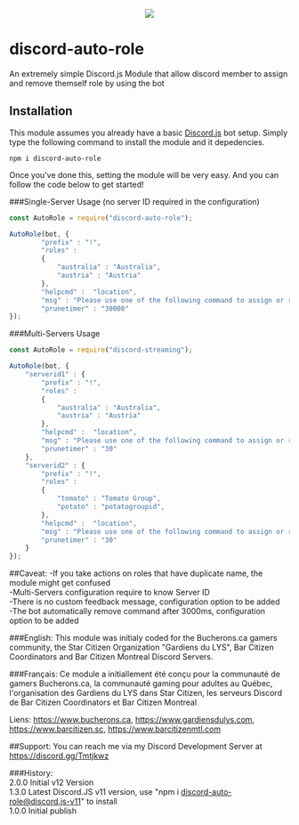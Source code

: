 <p align="center"><a href="https://nodei.co/npm/discord-auto-role/"><img src="https://nodei.co/npm/discord-auto-role.png"></a></p>

# discord-auto-role
An extremely simple Discord.js Module that allow discord member to assign and remove themself role by using the bot

## Installation
This module assumes you already have a basic [Discord.js](https://discord.js.org/#/) bot setup.
Simply type the following command to install the module and it depedencies.
```
npm i discord-auto-role
``` 

Once you've done this, setting the module will be very easy.
And you can follow the code  below to get started!

###Single-Server Usage (no server ID required in the configuration)
```js
const AutoRole = require("discord-auto-role");

AutoRole(bot, {
		"prefix" : "!",
		"roles" : 
		{
			"australia" : "Australia",
			"austria" : "Austria"
		},
		"helpcmd" :  "location",
		"msg" : "Please use one of the following command to assign or remove the desired group:",
		"prunetimer" : "30000" 
});
```
###Multi-Servers Usage 

```js
const AutoRole = require("discord-streaming");

AutoRole(bot, {
	"serverid1" : {
		"prefix" : "!",
		"roles" : 
		{
			"australia" : "Australia",
			"austria" : "Austria"
		},
		"helpcmd" :  "location",
		"msg" : "Please use one of the following command to assign or remove the desired group:",
		"prunetimer" : "30" 
	},
	"serverid2" : {
		"prefix" : "!",
		"roles" : 
		{
			"tomato" : "Tomato Group",
			"potato" : "potatogroupid",
		},
		"helpcmd" :  "location",
		"msg" : "Please use one of the following command to assign or remove the desired group:",
		"prunetimer" : "30" 
	}
});
```

##Caveat:
-If you take actions on roles that have duplicate name, the module might get confused  
-Multi-Servers configuration require to know Server ID  
-There is no custom feedback message, configuration option to be added  
-The bot automatically remove command after 3000ms, configuration option to be added  

###English:
This module was initialy coded for the Bucherons.ca gamers community, the Star Citizen Organization "Gardiens du LYS", Bar Citizen Coordinators and Bar Citizen Montreal Discord Servers.

###Français:
Ce module a initiallement été conçu pour la communauté de gamers Bucherons.ca, la communauté gaming pour adultes au Québec, l'organisation des Gardiens du LYS dans Star Citizen, les serveurs Discord de Bar Citizen Coordinators et Bar Citizen Montreal
  
Liens:  https://www.bucherons.ca, https://www.gardiensdulys.com, https://www.barcitizen.sc, https://www.barcitizenmtl.com

##Support:
You can reach me via my Discord Development Server at https://discord.gg/Tmtjkwz

###History:  
2.0.0 Initial v12 Version  
1.3.0 Latest Discord.JS v11 version, use "npm i discord-auto-role@discord.js-v11" to install  
1.0.0 Initial publish  